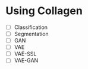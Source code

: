 # Using Collagen

- [ ] Classification
- [ ] Segmentation
- [ ] GAN
- [ ] VAE
- [ ] VAE-SSL
- [ ] VAE-GAN
